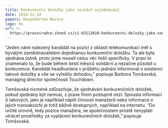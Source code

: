 ```yaml
---
title: Konkurenční doložky jako součást vyjednávání
date: 2014-11-14
papers: Hospodářské Noviny
logo: hn
url: >-
  https://pravniradce.ihned.cz/c1-63112610-konkurencni-dolozky-jako-soucast-vyjednavani
---
```

“Jeden námi nalezený kandidát na pozici z oblasti telekomunikací měl s bývalým zaměstnavatelem dojednanou konkurenční doložku. Ta ale byla sjednána ústně, proto jsme museli celou věc řešit specificky. V praxi to znamenalo to, že bude během šesti měsíců solidární a nezačne působit u konkurence. Kandidát headhuntera v průběhu jednání informoval o existenci takové doložky a vše se vyřešilo dohodou,” popisuje Barbora Tomšovská, managing director společnosti Touchdown.

Tomšovská nicméně zdůrazňuje, že sjednávání konkurenčních doložek, pokud sjednány být nemusí, z praxe firem postupně mizí. Spousta informací (i takových, jako je například náplň činnosti manažerů nebo informace o jejich transakcích) je totiž běžně dostupných, například na internetu. “Do určité úrovně, tedy pozice manažera, se společnostem prostě nevyplatí utrácet prostředky za vyplácení konkurenčních doložek,” popisuje Tomšovská.
